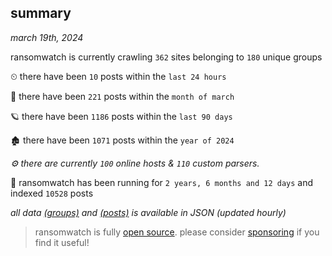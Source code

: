 
## summary
_march 19th, 2024_

ransomwatch is currently crawling `362` sites belonging to `180` unique groups

⏲ there have been `10` posts within the `last 24 hours`

🦈 there have been `221` posts within the `month of march`

🪐 there have been `1186` posts within the `last 90 days`

🏚 there have been `1071` posts within the `year of 2024`

_⚙️ there are currently `100` online hosts & `110` custom parsers._

🦕 ransomwatch has been running for `2 years, 6 months and 12 days` and indexed `10528` posts

_all data  [(groups)](http://ransomwhat.telemetry.ltd/groups) and [(posts)](http://ransomwhat.telemetry.ltd/posts) is available in JSON (updated hourly)_

> ransomwatch is fully [open source](https://github.com/joshhighet/ransomwatch#ransomwatch--). please consider [sponsoring](https://github.com/sponsors/joshhighet) if you find it useful!
